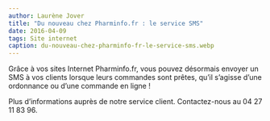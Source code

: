 ```yaml
---
author: Laurène Jover
title: "Du nouveau chez Pharminfo.fr : le service SMS"
date: 2016-04-09
tags: Site internet
caption: du-nouveau-chez-pharminfo-fr-le-service-sms.webp
---
```


Grâce à vos sites Internet Pharminfo.fr, vous pouvez désormais envoyer un SMS à vos clients lorsque leurs commandes sont prêtes, qu’il s’agisse d’une ordonnance ou d’une commande en ligne !

Plus d’informations auprès de notre service client. Contactez-nous au 04 27 11 83 96.
